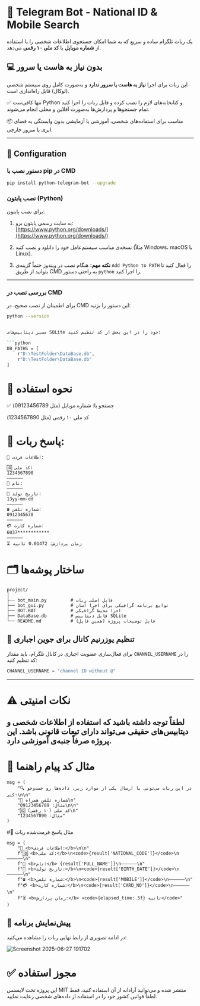 # 🤖 Telegram Bot - National ID & Mobile Search

یک ربات تلگرام ساده و سریع که به شما امکان جستجوی اطلاعات شخصی را با استفاده از **شماره موبایل** یا **کد ملی ۱۰ رقمی** می‌دهد.

## 💻 بدون نیاز به هاست یا سرور

این ربات برای اجرا **نیاز به هاست یا سرور ندارد** و به‌صورت کامل روی سیستم شخصی (لوکال) قابل راه‌اندازی است.

✅ تنها کافی‌ست Python و کتابخانه‌های لازم را نصب کرده و فایل ربات را اجرا کنید.  
تمام جستجوها و پردازش‌ها به‌صورت آفلاین و محلی انجام می‌شوند.

📦 مناسب برای استفاده‌های شخصی، آموزشی یا آزمایشی بدون وابستگی به فضای ابری یا سرور خارجی.

---

## 🔧 Configuration

### دستور نصب با pip در CMD

```bash
pip install python-telegram-bot --upgrade
```

### نصب پایتون (Python)

برای نصب پایتون:

1. به سایت رسمی پایتون برو:  
   [https://www.python.org/downloads/](https://www.python.org/downloads/)

2. نسخه‌ی مناسب سیستم‌عامل خود را دانلود و نصب کنید 
(مثلاً Windows، macOS یا Linux).

3. **نکته مهم:** 
هنگام نصب در ویندوز حتماً گزینه‌ی
`Add Python to PATH`
را فعال کنید تا بتوانید از طریق CMD به راحتی دستور `python` را اجرا کنید.

---

### بررسی نصب در CMD

برای اطمینان از نصب صحیح، در CMD این دستور را بزنید:

```bash
python --version


مسیر دیتابیس‌های SQLite خود را در این بخش از کد تنظیم کنید:

```python
DB_PATHS = [
    r"D:\TestFolder\DataBase.db",
    r"D:\TestFolder\DataBase.db"
]
```


# 📲 نحوه استفاده

✅ جستجو با:
شماره موبایل (مثل 09123456789)

کد ملی ۱۰ رقمی (مثل 1234567890)

# 🧾 پاسخ ربات:
```
🪪 اطلاعات فردی:

🆔 کد ملی:
1234567890
——————
👤 نام: 
——————
📅 تاریخ تولد:
13yy-mm-dd
——————
☎️ شماره تلفن:
0912345678
——————
💳 شماره کارت:
6037************
——————
⏳ زمان پردازش: 0.01472 ثانیه

```


# 🗂️ ساختار پوشه‌ها
```
project/
│
├── bot_main.py         # فایل اصلی ربات
├── bot_gui.py          # توابع برنامه گرافیکی برای اجرا اسان
├── BOT.BAT             # اجرا محیط گرافیکی
├── DataBase.db         # فایل دیتابیس SQLite
└── README.md           # فایل توضیحات پروژه (همین فایل)
```
## 📎 تنظیم یوزرنیم کانال برای جوین اجباری

برای فعال‌سازی عضویت اجباری در کانال تلگرام، باید مقدار `CHANNEL_USERNAME` را در کد تنظیم کنید:

```python
CHANNEL_USERNAME = "channel ID without @"
```
---
# ⚠️ نکات امنیتی
لطفاً توجه داشته باشید که استفاده از اطلاعات شخصی و دیتابیس‌های حقیقی می‌تواند دارای تبعات قانونی باشد. این پروژه صرفاً جنبه‌ی آموزشی دارد.
---

# 📌 مثال کد پیام راهنما
```
msg = (
    "🔍 در این ربات می‌تونی با ارسال یکی از موارد زیر، داده‌ها رو جست‌وجو کنی:\n\n"
    "📱 شماره تلفن همراه\n"
    "مثال: 09123456789\n\n"
    "🆔 کد ملی (۱۰ رقمی)\n"
    "مثال: 1234567890"
)
```

#📌 مثال پاسخ فرمت‌شده ربات
```
msg = (
    "🪪 <b>اطلاعات فردی:</b>\n\n"
    f"🆔 <b>کد ملی:</b>\n<code>{result['NATIONAL_CODE']}</code>\n——————\n"
    f"👤 <b>نام:</b> {result['FULL_NAME']}\n——————\n"
    f"📅 <b>تاریخ تولد:</b>\n<code>{result['BIRTH_DATE']}</code>\n——————\n"
    f"☎️ <b>شماره تلفن:</b>\n<code>{result['MOBILE']}</code>\n——————\n"
    f"💳 <b>شماره کارت:</b>\n<code>{result['CARD_NO']}</code>\n——————\n"
    f"⏳ <b>زمان پردازش:</b> <code>{elapsed_time:.5f} ثانیه</code>"
)
```


## 📸 پیش‌نمایش برنامه

در ادامه تصویری از رابط نهایی ربات را مشاهده می‌کنید:

![Screenshot 2025-06-27 191702](https://github.com/user-attachments/assets/23d71fd3-a772-46af-82b5-92cf9f1377ba)


# ✅ مجوز استفاده

این پروژه تحت لایسنس MIT منتشر شده و می‌توانید آزادانه از آن استفاده کنید، فقط لطفاً قوانین کشور خود را در استفاده از داده‌های شخصی رعایت نمایید.


